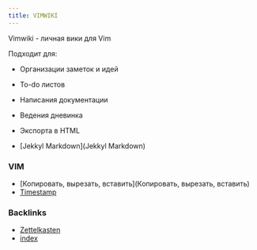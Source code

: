 ```yaml
---
title: VIMWIKI
---
```


Vimwiki - личная вики для Vim

Подходит для:
* Организации заметок и идей
* To-do листов
* Написания документации
* Ведения дневинка
* Экспорта в HTML

* [Jekkyl Markdown](Jekkyl Markdown)

### VIM
* [Копировать, вырезать, вставить](Копировать, вырезать, вставить)
* [Timestamp](Timestamp)

### Backlinks
* [Zettelkasten](Zettelkasten)
* [index](index)
